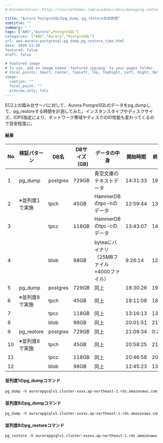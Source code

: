 ```yaml
---
# Documentation: https://sourcethemes.com/academic/docs/managing-content/

title: "Aurora PostgreSQLのpg_dump、pg_restore目安時間"
subtitle: ""
summary: " "
tags: ["AWS","Aurora",PostgreSQL"]
categories: ["AWS","Aurora","PostgreSQL"]
url: aws-aurora-postgresql-pg_dump_pg_restore_time.html
date: 2020-11-30
featured: false
draft: false

# Featured image
# To use, add an image named `featured.jpg/png` to your pages folder.
# Focal points: Smart, Center, TopLeft, Top, TopRight, Left, Right, BottomLeft, Bottom, BottomRight.
image:
  caption: ""
  focal_point: ""
  preview_only: fals
---
```


EC2上の踏み台サーバに対して、Aurora PostgreSQLのデータをpg_dumpして、pg_restoreする時間を計測してみた。インスタンスタイプやディスクサイズ、IOPS指定により、ネットワーク帯域やディスクのIO性能も変わってくるので目安程度に。

#### 結果

| No   | 検証パターン   | DB名     | DBサイズ（GB) | データの中身                                 | 開始時間 | 終了時間 | 所要時間 |
| ---- | -------------- | -------- | ------------- | -------------------------------------------- | -------- | -------- | -------- |
| 1    | pg_dump        | postgres | 729GB         | 青空文庫のテキストデータ                     | 14:31:33 | 19:01:44 | 4:30:11  |
| 2    | ※並列度1で実施 | tpch     | 45GB          | HammerDBのtpc-hのデータ                      | 12:59:44 | 13:34:22 | 0:34:38  |
| 3    |                | tpcc     | 118GB         | HammerDBのtpc-cのデータ                      | 13:43:07 | 14:26:32 | 0:43:25  |
| 4    |                | blob     | 98GB          | byteaにバイナリ（25MBファイル×4000ファイル） | 9:26:14  | 12:38:51 | 3:12:37  |
| 5    | pg_dump        | postgres | 729GB         | 同上                                         | 18:30:26 | 19:59:33 | 1:29:07  |
| 6    | ※並列度8で実施 | tpch     | 45GB          | 同上                                         | 18:11:08 | 18:28:35 | 0:17:27  |
| 7    |                | tpcc     | 118GB         | 同上                                         | 13:16:13 | 13:44:05 | 0:27:52  |
| 8    |                | blob     | 98GB          | 同上                                         | 20:01:51 | 21:04:38 | 1:02:47  |
| 9    | pg_restore     | postgres | 729GB         | 同上                                         | 21:09:34 | 0:26:25  | 3:16:51  |
| 10   | ※並列度8で実施 | tpch     | 45GB          | 同上                                         | 20:58:25 | 21:06:24 | 0:07:59  |
| 11   |                | tpcc     | 118GB         | 同上                                         | 20:46:58 | 20:56:44 | 0:09:46  |
| 12   |                | blob     | 98GB          | 同上                                         | 12:45:23 | 13:07:43 | 0:22:20  |

#### 並列度1のpg_dumpコマンド

```sh
pg_dump -h aurorapgsqlv1.cluster-xxxx.ap-northeast-1.rds.amazonaws.com -U postgres -Fc postgres > postgres.dump
```

#### 並列度8のpg_dumpコマンド

```sh
pg_dump -h aurorapgsqlv1.cluster-xxxxx.ap-northeast-1.rds.amazonaws.com -j 8 -U postgres -F d -f /data/postgres postgres
```

#### 並列度8のpg_restoreコマンド

```sh
pg_restore -h aurorapgsqlv1.cluster-xxxxx.ap-northeast-1.rds.amazonaws.com -U postgres -j 8 -d postgres postgres.dump
```

